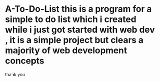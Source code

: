 # A-To-Do-List this is a program for a simple to do list which i created while i just got started with web dev , it is a simple project but clears a majority of web development concepts 
thank you
